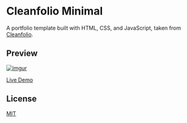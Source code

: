 <h1>Cleanfolio Minimal</h1>

A portfolio template built with HTML, CSS, and JavaScript, taken from <a href= "https://github.com/rajshekhar26/cleanfolio-minimal">Cleanfolio</a>.

<h2>Preview</h2>

[![imgur](https://i.imgur.com/5z7cvMz.gif)](https://rajshekhar26.github.io/cleanfolio-minimal)

[Live Demo](https://vikranth3140.github.io/Portfolio-Website/)

<h2>License</h2>

[MIT](https://choosealicense.com/licenses/mit/)
